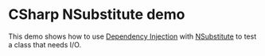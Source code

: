 # CSharp NSubstitute demo

This demo shows how to use [Dependency Injection](https://en.wikipedia.org/wiki/Dependency_injection)
with [NSubstitute](https://nsubstitute.github.io/) to test a class that needs I/O.
